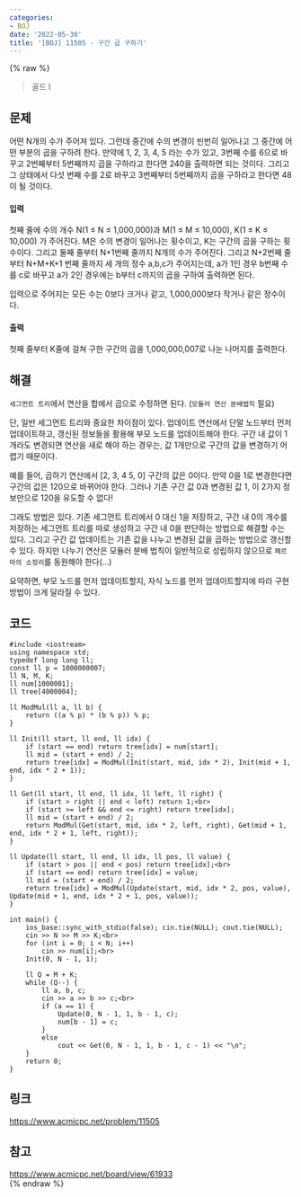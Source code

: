 ```yaml
---
categories:
- BOJ
date: '2022-05-30'
title: '[BOJ] 11505 - 구간 곱 구하기'
---
```


{% raw %}
> 골드 I<br>

## 문제
어떤 N개의 수가 주어져 있다. 그런데 중간에 수의 변경이 빈번히 일어나고 그 중간에 어떤 부분의 곱을 구하려 한다. 만약에 1, 2, 3, 4, 5 라는 수가 있고, 3번째 수를 6으로 바꾸고 2번째부터 5번째까지 곱을 구하라고 한다면 240을 출력하면 되는 것이다. 그리고 그 상태에서 다섯 번째 수를 2로 바꾸고 3번째부터 5번째까지 곱을 구하라고 한다면 48이 될 것이다.

#### 입력
첫째 줄에 수의 개수 N(1 ≤ N ≤ 1,000,000)과 M(1 ≤ M ≤ 10,000), K(1 ≤ K ≤ 10,000) 가 주어진다. M은 수의 변경이 일어나는 횟수이고, K는 구간의 곱을 구하는 횟수이다. 그리고 둘째 줄부터 N+1번째 줄까지 N개의 수가 주어진다. 그리고 N+2번째 줄부터 N+M+K+1 번째 줄까지 세 개의 정수 a,b,c가 주어지는데, a가 1인 경우 b번째 수를 c로 바꾸고 a가 2인 경우에는 b부터 c까지의 곱을 구하여 출력하면 된다.

입력으로 주어지는 모든 수는 0보다 크거나 같고, 1,000,000보다 작거나 같은 정수이다.

#### 출력
첫째 줄부터 K줄에 걸쳐 구한 구간의 곱을 1,000,000,007로 나눈 나머지를 출력한다.

## 해결
`세그먼트 트리`에서 연산을 합에서 곱으로 수정하면 된다. (`모듈러 연산 분배법칙` 필요)

단, 일반 세그먼트 트리와 중요한 차이점이 있다. 업데이트 연산에서 단말 노드부터 먼저 업데이트하고, 갱신된 정보들을 활용해 부모 노드를 업데이트해야 한다. 구간 내 값이 1개라도 변경되면 연산을 새로 해야 하는 경우는, 값 1개만으로 구간의 값을 변경하기 어렵기 때문이다. 

예를 들어, 곱하기 연산에서 [2, 3, 4 5, 0] 구간의 값은 0이다. 만약 0을 1로 변경한다면 구간의 값은 120으로 바뀌어야 한다. 그러나 기존 구간 값 0과 변경된 값 1, 이 2가지 정보만으로 120을 유도할 수 없다! 

그래도 방법은 있다. 기존 세그먼트 트리에서 0 대신 1을 저장하고, 구간 내 0의 개수를 저장하는 세그먼트 트리를 따로 생성하고 구간 내 0을 판단하는 방법으로 해결할 수는 있다. 그리고 구간 값 업데이트는 기존 값을 나누고 변경된 값을 곱하는 방법으로 갱신할 수 있다. 하지만 나누기 연산은 모듈러 분배 법칙이 일반적으로 성립하지 않으므로 `페르마의 소정리`를 동원해야 한다(...) 

요약하면, 부모 노드를 먼저 업데이트할지, 자식 노드를 먼저 업데이트할지에 따라 구현 방법이 크게 달라질 수 있다.

## 코드
```
#include <iostream>
using namespace std;
typedef long long ll;
const ll p = 1000000007;
ll N, M, K;
ll num[1000001];
ll tree[4000004];

ll ModMul(ll a, ll b) {
	return ((a % p) * (b % p)) % p;
}

ll Init(ll start, ll end, ll idx) {
	if (start == end) return tree[idx] = num[start];
	ll mid = (start + end) / 2;
	return tree[idx] = ModMul(Init(start, mid, idx * 2), Init(mid + 1, end, idx * 2 + 1));
}

ll Get(ll start, ll end, ll idx, ll left, ll right) {
	if (start > right || end < left) return 1;<br>
	if (start >= left && end <= right) return tree[idx];
	ll mid = (start + end) / 2;
	return ModMul(Get(start, mid, idx * 2, left, right), Get(mid + 1, end, idx * 2 + 1, left, right));
}

ll Update(ll start, ll end, ll idx, ll pos, ll value) {
	if (start > pos || end < pos) return tree[idx];<br>
	if (start == end) return tree[idx] = value;
	ll mid = (start + end) / 2;
	return tree[idx] = ModMul(Update(start, mid, idx * 2, pos, value), Update(mid + 1, end, idx * 2 + 1, pos, value));
}

int main() {
	ios_base::sync_with_stdio(false); cin.tie(NULL); cout.tie(NULL);
	cin >> N >> M >> K;<br>
	for (int i = 0; i < N; i++)
		cin >> num[i];<br>
	Init(0, N - 1, 1);

	ll Q = M + K;
	while (Q--) {
		ll a, b, c;
		cin >> a >> b >> c;<br>
		if (a == 1) {
			Update(0, N - 1, 1, b - 1, c);
			num[b - 1] = c;
		}
		else
			cout << Get(0, N - 1, 1, b - 1, c - 1) << "\n";
	}
	return 0;
}
```

## 링크
https://www.acmicpc.net/problem/11505<br>

## 참고
https://www.acmicpc.net/board/view/61933<br>
{% endraw %}